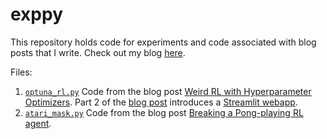 # exppy

This repository holds code for experiments and code associated with blog posts that I write. Check out my blog [here](jacobpettit.com).

Files:
1. [`optuna_rl.py`](https://github.com/jfpettit/exppy/blob/main/optuna_rl.py) Code from the blog post [Weird RL with Hyperparameter Optimizers](https://www.jacobpettit.com/weird-rl-with-hyperparameter-optimizers/). Part 2 of the [blog post](https://www.jacobpettit.com/weird-rl-part-2-training-in-the-browser/) introduces a [Streamlit webapp](https://intense-savannah-69104.herokuapp.com).
2. [`atari_mask.py`](https://github.com/jfpettit/exppy/blob/main/atari_mask.py) Code from the blog post [Breaking a Pong-playing RL agent](https://www.jacobpettit.com/breaking-a-pong-playing-rl-agent/).
